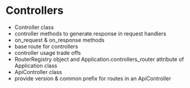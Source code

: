 # Controllers

- Controller class
- controller methods to generate response in request handlers
- on_request & on_response methods
- base route for controllers
- controller usage trade offs
- RouterRegistry object and Application.controllers_router attribute of Application class
- ApiController class
- provide version & common prefix for routes in an ApiController
